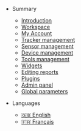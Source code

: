 - Summary
  - [Introduction](introduction.md)
  - [Workspace](espace-de-travail.md)
  - [My Account](compte-utilisateurs.md)
  - [Tracker management](gestion-manuelle-traceurs.md)
  - [Sensor management](gestion-des-capteurs.md)
  - [Device management](gestion-des-appareils.md)
  - [Tools management](gestion-des-outils.md)
  - [Widgets](objets-graphiques.md)
  - [Editing reports](edition-de-rapports.md)
  - [Plugins](gestion-des-extensions.md)
  - [Admin panel](panneau-administration.md)
  - [Global parameters](parametres-generaux.md)

- Languages
  - [:uk: English](/en/)
  - [:fr: Français](/)
